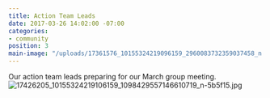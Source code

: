 ```yaml
---
title: Action Team Leads
date: 2017-03-26 14:02:00 -07:00
categories:
- community
position: 3
main-image: "/uploads/17361576_10155324219096159_2960083732359037458_n.jpg"
---
```


Our action team leads preparing for our March group meeting.
![17426205_10155324219106159_1098429557146610719_n-5b5f15.jpg](/uploads/17426205_10155324219106159_1098429557146610719_n-5b5f15.jpg)